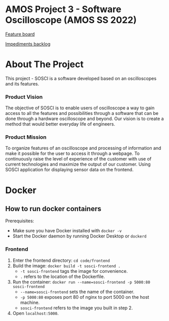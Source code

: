 # AMOS Project 3 - Software Oscilloscope (AMOS SS 2022)

[Feature board](https://github.com/users/dev3225/projects/1/views/1)

[Impediments backlog](https://github.com/users/rbalink/projects/1/views/1)

# About The Project
This project - SOSCI is a software developed based on an oscilloscopes and its features.

### Product Vision
The objective of SOSCI is to enable users of oscilloscope a way to gain access to all the features and possibilities through a software that can be done through a hardware oscilloscope and beyond. Our vision is to create a method that would better everyday life of engineers. 

### Product Mission
To organize features of an oscilloscope and processing of information and make it possible for the user to access it through a webpage. To continuously raise the level of experience of the customer with use of current technologies and maximize the output of our customer. Using SOSCI application for displaying sensor data on the frontend. 

# Docker

## How to run docker containers

Prerequisites:

- Make sure you have Docker installed with `docker -v`
- Start the Docker daemon by running Docker Desktop or `dockerd`

### Frontend

1. Enter the frontend directory: `cd code/frontend`
2. Build the image: `docker build -t sosci-frontend .`
   - `-t sosci-frontend` tags the image for convenience.
   - `.` refers to the location of the Dockerfile.
3. Run the container: `docker run --name=sosci-frontend -p 5000:80 sosci-frontend`
   - `--name=sosci-frontend` sets the name of the container.
   - `-p 5000:80` exposes port 80 of nginx to port 5000 on the host machine.
   - `sosci-frontend` refers to the image you built in step 2.
4. Open `localhost:5000`.
